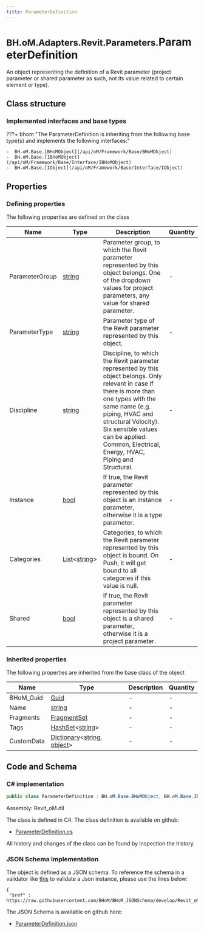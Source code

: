 ```yaml
---
title: ParameterDefinition
---
```


# <small>BH.oM.Adapters.Revit.Parameters.</small>**ParameterDefinition**

An object representing the definition of a Revit parameter (project parameter or shared parameter as such, not its value related to certain element or type).

## Class structure

### Implemented interfaces and base types

???+ bhom "The ParameterDefinition is inheriting from the following base type(s) and implements the following interfaces:"

    -  BH.oM.Base.[BHoMObject](/api/oM/Framework/Base/BHoMObject)
    -  BH.oM.Base.[IBHoMObject](/api/oM/Framework/Base/Interface/IBHoMObject)
    -  BH.oM.Base.[IObject](/api/oM/Framework/Base/Interface/IObject)


## Properties



### Defining properties

The following properties are defined on the class

| Name             | Type             | Description      | Quantity         |
|------------------|------------------|------------------|------------------|
| ParameterGroup | [string](https://learn.microsoft.com/en-us/dotnet/api/System.String?view=netstandard-2.0) | Parameter group, to which the Revit parameter represented by this object belongs. One of the dropdown values for project parameters, any value for shared parameter. | - |
| ParameterType | [string](https://learn.microsoft.com/en-us/dotnet/api/System.String?view=netstandard-2.0) | Parameter type of the Revit parameter represented by this object. | - |
| Discipline | [string](https://learn.microsoft.com/en-us/dotnet/api/System.String?view=netstandard-2.0) | Discipline, to which the Revit parameter represented by this object belongs. Only relevant in case if there is more than one types with the same name (e.g. piping, HVAC and structural Velocity).<br>Six sensible values can be applied: Common, Electrical, Energy, HVAC, Piping and Structural. | - |
| Instance | [bool](https://learn.microsoft.com/en-us/dotnet/api/System.Boolean?view=netstandard-2.0) | If true, the Revit parameter represented by this object is an instance parameter, otherwise it is a type parameter. | - |
| Categories | [List](https://learn.microsoft.com/en-us/dotnet/api/System.Collections.Generic.List-1?view=netstandard-2.0)&lt;[string](https://learn.microsoft.com/en-us/dotnet/api/System.String?view=netstandard-2.0)&gt; | Categories, to which the Revit parameter represented by this object is bound. On Push, it will get bound to all categories if this value is null. | - |
| Shared | [bool](https://learn.microsoft.com/en-us/dotnet/api/System.Boolean?view=netstandard-2.0) | If true, the Revit parameter represented by this object is a shared parameter, otherwise it is a project parameter. | - |


### Inherited properties
The following properties are inherited from the base class of the object

| Name             | Type             | Description      | Quantity         |
|------------------|------------------|------------------|------------------|
| BHoM_Guid | [Guid](https://learn.microsoft.com/en-us/dotnet/api/System.Guid?view=netstandard-2.0) | - | - |
| Name | [string](https://learn.microsoft.com/en-us/dotnet/api/System.String?view=netstandard-2.0) | - | - |
| Fragments | [FragmentSet](/api/oM/Framework/Base/FragmentSet) | - | - |
| Tags | [HashSet](https://learn.microsoft.com/en-us/dotnet/api/System.Collections.Generic.HashSet-1?view=netstandard-2.0)&lt;[string](https://learn.microsoft.com/en-us/dotnet/api/System.String?view=netstandard-2.0)&gt; | - | - |
| CustomData | [Dictionary](https://learn.microsoft.com/en-us/dotnet/api/System.Collections.Generic.Dictionary-2?view=netstandard-2.0)&lt;[string](https://learn.microsoft.com/en-us/dotnet/api/System.String?view=netstandard-2.0), [object](https://learn.microsoft.com/en-us/dotnet/api/System.Object?view=netstandard-2.0)&gt; | - | - |


## Code and Schema

### C# implementation

``` C# title="C#"
public class ParameterDefinition : BH.oM.Base.BHoMObject, BH.oM.Base.IBHoMObject, BH.oM.Base.IObject
```

Assembly: Revit_oM.dll

The class is defined in C#. The class definition is available on github:

- [ParameterDefinition.cs](https://github.com/BHoM/Revit_Toolkit/blob/develop/Revit_oM/Parameters\ParameterDefinition.cs)

All history and changes of the class can be found by inspection the history.
### JSON Schema implementation

The object is defined as a JSON schema. To reference the schema in a validator like [this](https://www.jsonschemavalidator.net/) to validate a Json instance, please use the lines below:

``` { .json .copy .select } title="JSON Schema"
{
 "$ref" : https://raw.githubusercontent.com/BHoM/BHoM_JSONSchema/develop/Revit_oM/Parameters/ParameterDefinition.json}
```

The JSON Schema is available on github here:

- [ParameterDefinition.json](https://github.com/BHoM/BHoM_JSONSchema/blob/develop/Revit_oM/Parameters/ParameterDefinition.json)
